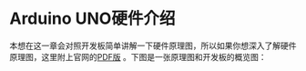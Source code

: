 # Arduino UNO硬件介绍

本想在这一章会对照开发板简单讲解一下硬件原理图，所以如果你想深入了解硬件原理图，这里附上官网的[PDF版](https://www.arduino.cc/en/uploads/Main/Arduino_Uno_Rev3-schematic.pdf) 。下图是一张原理图和开发板的概览图：

